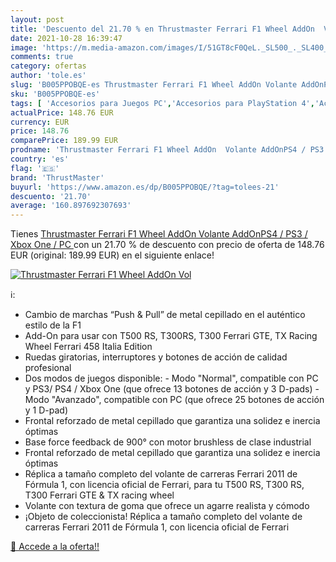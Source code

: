 ```yaml
---
layout: post
title: 'Descuento del 21.70 % en Thrustmaster Ferrari F1 Wheel AddOn  Vol'
date: 2021-10-28 16:39:47
image: 'https://m.media-amazon.com/images/I/51GT8cF0QeL._SL500_._SL400_.jpg'
comments: true
category: ofertas
author: 'tole.es'
slug: 'B005PPOBQE-es Thrustmaster Ferrari F1 Wheel AddOn Volante AddOnPS4 / PS3...'
sku: 'B005PPOBQE-es'
tags: [ 'Accesorios para Juegos PC','Accesorios para PlayStation 4','Accesorios para PlayStation 5','Accesorios para Xbox One','Accesorios para Xbox Series X y S','Hardware y juegos para PlayStation 4','Hardware y juegos para PlayStation 5','Hardware y juegos para Xbox One','Hardware y juegos para Xbox Series X y S','Juegos y Accesorios para PC','Mandos de juego para PC','Mandos y controles para PlayStation 4','Mandos y controles para PlayStation 5','Mandos y controles para Xbox One','Mandos y controles para Xbox Series X y S','Videojuegos','Volantes para PC','Volantes para PlayStation 4','Volantes para Xbox One','thrustmaster','xbox', ]
actualPrice: 148.76 EUR
currency: EUR
price: 148.76
comparePrice: 189.99 EUR
prodname: 'Thrustmaster Ferrari F1 Wheel AddOn  Volante AddOnPS4 / PS3 / Xbox One / PC '
country: 'es'
flag: '🇪🇸'
brand: 'ThrustMaster'
buyurl: 'https://www.amazon.es/dp/B005PPOBQE/?tag=tolees-21'
descuento: '21.70'
average: '160.897692307693'
---
```


Tienes [Thrustmaster Ferrari F1 Wheel AddOn  Volante AddOnPS4 / PS3 / Xbox One / PC ](https://www.amazon.es/dp/B005PPOBQE/?tag=tolees-21) con un 21.70 % de descuento con precio de oferta de 148.76 EUR (original: 189.99 EUR) en el siguiente enlace!

[![Thrustmaster Ferrari F1 Wheel AddOn  Vol](https://m.media-amazon.com/images/I/51GT8cF0QeL._SL500_._SL400_.jpg)](https://www.amazon.es/dp/B005PPOBQE/?tag=tolees-21)

ℹ️:

- Cambio de marchas “Push & Pull” de metal cepillado en el auténtico estilo de la F1
- Add-On para usar con T500 RS, T300RS, T300 Ferrari GTE, TX Racing Wheel Ferrari 458 Italia Edition
- Ruedas giratorias, interruptores y botones de acción de calidad profesional
- Dos modos de juegos disponible: - Modo "Normal", compatible con PC y PS3/ PS4 / Xbox One (que ofrece 13 botones de acción y 3 D-pads) - Modo "Avanzado", compatible con PC (que ofrece 25 botones de acción y 1 D-pad)
- Frontal reforzado de metal cepillado que garantiza una solidez e inercia óptimas
- Base force feedback de 900° con motor brushless de clase industrial
- Frontal reforzado de metal cepillado que garantiza una solidez e inercia óptimas
- Réplica a tamaño completo del volante de carreras Ferrari 2011 de Fórmula 1, con licencia oficial de Ferrari, para tu T500 RS, T300 RS, T300 Ferrari GTE & TX racing wheel
- Volante con textura de goma que ofrece un agarre realista y cómodo
- ¡Objeto de coleccionista! Réplica a tamaño completo del volante de carreras Ferrari 2011 de Fórmula 1, con licencia oficial de Ferrari

[🛒 Accede a la oferta!!](https://www.amazon.es/dp/B005PPOBQE/?tag=tolees-21)
